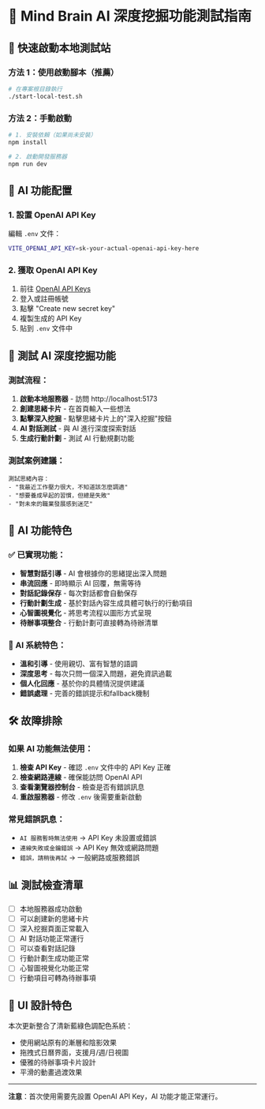 # 🧠 Mind Brain AI 深度挖掘功能測試指南

## 🚀 快速啟動本地測試站

### 方法 1：使用啟動腳本（推薦）
```bash
# 在專案根目錄執行
./start-local-test.sh
```

### 方法 2：手動啟動
```bash
# 1. 安裝依賴（如果尚未安裝）
npm install

# 2. 啟動開發服務器
npm run dev
```

## 🔧 AI 功能配置

### 1. 設置 OpenAI API Key
編輯 `.env` 文件：
```bash
VITE_OPENAI_API_KEY=sk-your-actual-openai-api-key-here
```

### 2. 獲取 OpenAI API Key
1. 前往 [OpenAI API Keys](https://platform.openai.com/api-keys)
2. 登入或註冊帳號
3. 點擊 "Create new secret key"
4. 複製生成的 API Key
5. 貼到 `.env` 文件中

## 🧪 測試 AI 深度挖掘功能

### 測試流程：
1. **啟動本地服務器** - 訪問 http://localhost:5173
2. **創建思緒卡片** - 在首頁輸入一些想法
3. **點擊深入挖掘** - 點擊思緒卡片上的"深入挖掘"按鈕
4. **AI 對話測試** - 與 AI 進行深度探索對話
5. **生成行動計劃** - 測試 AI 行動規劃功能

### 測試案例建議：
```
測試思緒內容：
- "我最近工作壓力很大，不知道該怎麼調適"
- "想要養成早起的習慣，但總是失敗"
- "對未來的職業發展感到迷茫"
```

## 🎯 AI 功能特色

### ✅ 已實現功能：
- **智慧對話引導** - AI 會根據你的思緒提出深入問題
- **串流回應** - 即時顯示 AI 回覆，無需等待
- **對話記錄保存** - 每次對話都會自動保存
- **行動計劃生成** - 基於對話內容生成具體可執行的行動項目
- **心智圖視覺化** - 將思考流程以圖形方式呈現
- **待辦事項整合** - 行動計劃可直接轉為待辦清單

### 🔮 AI 系統特色：
- **溫和引導** - 使用親切、富有智慧的語調
- **深度思考** - 每次只問一個深入問題，避免資訊過載
- **個人化回應** - 基於你的具體情況提供建議
- **錯誤處理** - 完善的錯誤提示和fallback機制

## 🛠️ 故障排除

### 如果 AI 功能無法使用：
1. **檢查 API Key** - 確認 `.env` 文件中的 API Key 正確
2. **檢查網路連線** - 確保能訪問 OpenAI API
3. **查看瀏覽器控制台** - 檢查是否有錯誤訊息
4. **重啟服務器** - 修改 `.env` 後需要重新啟動

### 常見錯誤訊息：
- `AI 服務暫時無法使用` → API Key 未設置或錯誤
- `連線失敗或金鑰錯誤` → API Key 無效或網路問題
- `錯誤，請稍後再試` → 一般網路或服務錯誤

## 📊 測試檢查清單

- [ ] 本地服務器成功啟動
- [ ] 可以創建新的思緒卡片
- [ ] 深入挖掘頁面正常載入
- [ ] AI 對話功能正常運行
- [ ] 可以查看對話記錄
- [ ] 行動計劃生成功能正常
- [ ] 心智圖視覺化功能正常
- [ ] 行動項目可轉為待辦事項

## 🎨 UI 設計特色

本次更新整合了清新藍綠色調配色系統：
- 使用網站原有的漸層和陰影效果
- 拖拽式日曆界面，支援月/週/日視圖
- 優雅的待辦事項卡片設計
- 平滑的動畫過渡效果

---

**注意**：首次使用需要先設置 OpenAI API Key，AI 功能才能正常運行。